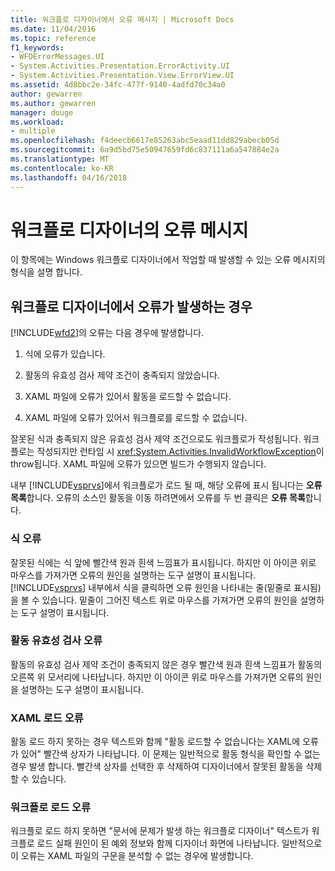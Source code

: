 ```yaml
---
title: 워크플로 디자이너에서 오류 메시지 | Microsoft Docs
ms.date: 11/04/2016
ms.topic: reference
f1_keywords:
- WFDErrorMessages.UI
- System.Activities.Presentation.ErrorActivity.UI
- System.Activities.Presentation.View.ErrorView.UI
ms.assetid: 4d8bbc2e-34fc-477f-9140-4adfd70c34a0
author: gewarren
ms.author: gewarren
manager: douge
ms.workload:
- multiple
ms.openlocfilehash: f4deecb6617e85263abc5eaad11dd829abecb05d
ms.sourcegitcommit: 6a9d5bd75e50947659fd6c837111a6a547884e2a
ms.translationtype: MT
ms.contentlocale: ko-KR
ms.lasthandoff: 04/16/2018
---
```

# <a name="error-messages-in-workflow-designer"></a>워크플로 디자이너의 오류 메시지
이 항목에는 Windows 워크플로 디자이너에서 작업할 때 발생할 수 있는 오류 메시지의 형식을 설명 합니다.

## <a name="situations-in-which-errors-in-the-workflow-designer-occur"></a>워크플로 디자이너에서 오류가 발생하는 경우
 [!INCLUDE[wfd2](../workflow-designer/includes/wfd2_md.md)]의 오류는 다음 경우에 발생합니다.

1.  식에 오류가 있습니다.

2.  활동의 유효성 검사 제약 조건이 충족되지 않았습니다.

3.  XAML 파일에 오류가 있어서 활동을 로드할 수 없습니다.

4.  XAML 파일에 오류가 있어서 워크플로를 로드할 수 없습니다.

 잘못된 식과 충족되지 않은 유효성 검사 제약 조건으로도 워크플로가 작성됩니다. 워크플로는 작성되지만 런타임 시 <xref:System.Activities.InvalidWorkflowException>이 throw됩니다. XAML 파일에 오류가 있으면 빌드가 수행되지 않습니다.

 내부 [!INCLUDE[vsprvs](../code-quality/includes/vsprvs_md.md)]에서 워크플로가 로드 될 때, 해당 오류에 표시 됩니다는 **오류 목록**합니다. 오류의 소스인 활동을 이동 하려면에서 오류를 두 번 클릭은 **오류 목록**합니다.

### <a name="expression-errors"></a>식 오류
 잘못된 식에는 식 앞에 빨간색 원과 흰색 느낌표가 표시됩니다. 하지만 이 아이콘 위로 마우스를 가져가면 오류의 원인을 설명하는 도구 설명이 표시됩니다. [!INCLUDE[vsprvs](../code-quality/includes/vsprvs_md.md)] 내부에서 식을 클릭하면 오류 원인을 나타내는 줄(밑줄로 표시됨)을 볼 수 있습니다. 밑줄이 그어진 텍스트 위로 마우스를 가져가면 오류의 원인을 설명하는 도구 설명이 표시됩니다.

### <a name="activity-validation-errors"></a>활동 유효성 검사 오류
 활동의 유효성 검사 제약 조건이 충족되지 않은 경우 빨간색 원과 흰색 느낌표가 활동의 오른쪽 위 모서리에 나타납니다. 하지만 이 아이콘 위로 마우스를 가져가면 오류의 원인을 설명하는 도구 설명이 표시됩니다.

### <a name="xaml-load-errors"></a>XAML 로드 오류
 활동 로드 하지 못하는 경우 텍스트와 함께 "활동 로드할 수 없습니다는 XAML에 오류가 있어" 빨간색 상자가 나타납니다. 이 문제는 일반적으로 활동 형식을 확인할 수 없는 경우 발생 합니다. 빨간색 상자를 선택한 후 삭제하여 디자이너에서 잘못된 활동을 삭제할 수 있습니다.

### <a name="workflow-load-errors"></a>워크플로 로드 오류
 워크플로 로드 하지 못하면 "문서에 문제가 발생 하는 워크플로 디자이너" 텍스트가 워크플로 로드 실패 원인이 된 예외 정보와 함께 디자이너 화면에 나타납니다. 일반적으로 이 오류는 XAML 파일의 구문을 분석할 수 없는 경우에 발생합니다.